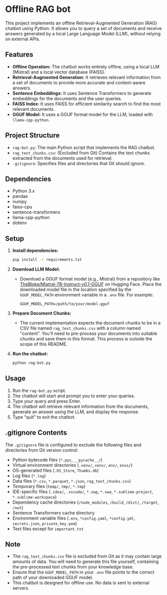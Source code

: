# Offline RAG bot

This project implements an offline Retrieval-Augmented Generation (RAG) chatbot using Python. It allows you to query a set of documents and receive answers generated by a local Large Language Model (LLM), without relying on external APIs.

## Features

* **Offline Operation:** The chatbot works entirely offline, using a local LLM (Mistral) and a local vector database (FAISS).
* **Retrieval-Augmented Generation:** It retrieves relevant information from a set of documents to provide more accurate and context-aware answers.
* **Sentence Embeddings:** It uses Sentence Transformers to generate embeddings for the documents and the user queries.
* **FAISS Index:** It uses FAISS for efficient similarity search to find the most relevant documents.
* **GGUF Model:** It uses a GGUF format model for the LLM, loaded with `llama-cpp-python`.

## Project Structure

* `rag-bot.py`: The main Python script that implements the RAG chatbot.
* `rag_text_chunks.csv`: (Excluded from Git) Contains the text chunks extracted from the documents used for retrieval.
* `.gitignore`: Specifies files and directories that Git should ignore.

## Dependencies

* Python 3.x
* pandas
* numpy
* faiss-cpu
* sentence-transformers
* llama-cpp-python
* dotenv

## Setup

1.  **Install dependencies:**

    ```bash
    pip install -r requirements.txt
    ```

2.  **Download LLM Model:**

    * Download a GGUF format model (e.g., Mistral) from a repository like [TheBloke/Mistral-7B-Instruct-v0.1-GGUF](https://huggingface.co/TheBloke/Mistral-7B-Instruct-v0.1-GGUF) on Hugging Face.  Place the downloaded model file in the location specified by the `GGUF_MODEL_PATH` environment variable in a `.env` file. For example:

        ```
        GGUF_MODEL_PATH=/path/to/your/model.gguf
        ```

3.  **Prepare Document Chunks:**

    * The current implementation expects the document chunks to be in a CSV file named `rag_text_chunks.csv` with a column named "content". You'll need to pre-process your documents into suitable chunks and save them in this format. This process is outside the scope of this README.

4.  **Run the chatbot:**

    ```bash
    python rag-bot.py
    ```

## Usage

1.  Run the `rag-bot.py` script.
2.  The chatbot will start and prompt you to enter your queries.
3.  Type your query and press Enter.
4.  The chatbot will retrieve relevant information from the documents, generate an answer using the LLM, and display the response.
5.  Type "quit" to exit the chatbot.

## .gitignore Contents

The `.gitignore` file is configured to exclude the following files and directories from Git version control:

* Python bytecode files (`*.pyc`, `__pycache__/`)
* Virtual environment directories (`.venv/`, `venv/`, `env/`, `envs/`)
* OS-generated files (`.DS_Store`, `Thumbs.db`)
* Log files (`*.log`)
* Data files (`*.csv`, `*.parquet`, `*.json`, `rag_text_chunks.csv`)
* Temporary files (`temp/`, `tmp/`, `*.tmp`)
* IDE-specific files (`.idea/`, `.vscode/`, `*.swp`, `*.swo`, `*.sublime-project`, `*.sublime-workspace`)
* Dependency cache directories (`/node_modules`, `/build`, `/dist/`, `/target`, `/out`)
* Sentence Transformers cache directory
* Environment variable files (`.env`, `*config.yaml`, `*config.yml`, `secrets.json`, `private_key.pem`)
* Text files except for `important.txt`

## Note

* The `rag_text_chunks.csv` file is excluded from Git as it may contain large amounts of data. You will need to generate this file yourself, containing the pre-processed text chunks from your knowledge base.
* Ensure that the `GGUF_MODEL_PATH` in your `.env` file points to the correct path of your downloaded GGUF model.
* This chatbot is designed for offline use. No data is sent to external servers.